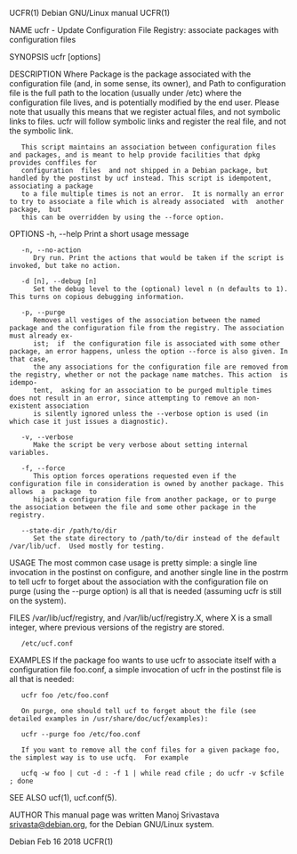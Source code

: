 UCFR(1)								    Debian GNU/Linux manual							       UCFR(1)

NAME
       ucfr - Update Configuration File Registry:  associate packages with configuration files

SYNOPSIS
       ucfr [options] <Package> <Path to configuration file>

DESCRIPTION
       Where Package is the package associated with the configuration file (and, in some sense, its owner), and Path to configuration file is the full path to
       the  location (usually under /etc) where the configuration file lives, and is potentially modified by the end user. Please note that usually this means
       that we register actual files, and not symbolic links to files.	ucfr will follow symbolic links and register the real  file,   and  not	 the  symbolic
       link.

       This script maintains an association between configuration files and packages, and is meant to help provide facilities that dpkg provides conffiles for
       configuration  files  and not shipped in a Debian package, but handled by the postinst by ucf instead. This script is idempotent, associating a package
       to a file multiple times is not an error.  It is normally an error to try to associate a file which is already associated  with	another	 package,  but
       this can be overridden by using the --force option.

OPTIONS
       -h, --help
	      Print a short usage message

       -n, --no-action
	      Dry run. Print the actions that would be taken if the script is invoked, but take no action.

       -d [n], --debug [n]
	      Set the debug level to the (optional) level n (n defaults to 1). This turns on copious debugging information.

       -p, --purge
	      Removes all vestiges of the association between the named package and the configuration file from the registry. The association must already ex‐
	      ist;  if	the configuration file is associated with some other package, an error happens, unless the option --force is also given. In that case,
	      the any associations for the configuration file are removed from the registry, whether or not the package name matches. This action  is  idempo‐
	      tent,  asking for an association to be purged multiple times does not result in an error, since attempting to remove an non-existent association
	      is silently ignored unless the --verbose option is used (in which case it just issues a diagnostic).

       -v, --verbose
	      Make the script be very verbose about setting internal variables.

       -f, --force
	      This option forces operations requested even if the configuration file in consideration is owned by another package. This allows	a  package  to
	      hijack a configuration file from another package, or to purge the association between the file and some other package in the registry.

       --state-dir /path/to/dir
	      Set the state directory to /path/to/dir instead of the default /var/lib/ucf.  Used mostly for testing.

USAGE
       The  most common case usage is pretty simple: a single line invocation in the postinst on configure, and another single line in the postrm to tell ucfr
       to forget about the association with the configuration file on purge (using the	--purge option) is all that is needed (assuming ucfr is still  on  the
       system).

FILES
       /var/lib/ucf/registry, and /var/lib/ucf/registry.X, where X is a small integer, where previous versions of the registry are stored.

       /etc/ucf.conf

EXAMPLES
       If  the	package	 foo wants to use ucfr to associate itself with a configuration file foo.conf, a simple invocation of ucfr in the postinst file is all
       that is needed:

       ucfr foo /etc/foo.conf

       On purge, one should tell ucf to forget about the file (see detailed examples in /usr/share/doc/ucf/examples):

       ucfr --purge foo /etc/foo.conf

       If you want to remove all the conf files for a given package foo, the simplest way is to use ucfq.  For example

       ucfq -w foo | cut -d : -f 1 | while read cfile ; do ucfr -v $cfile ; done

SEE ALSO
       ucf(1), ucf.conf(5).

AUTHOR
       This manual page was written Manoj Srivastava <srivasta@debian.org>, for the Debian GNU/Linux system.

Debian									  Feb 16 2018								       UCFR(1)
